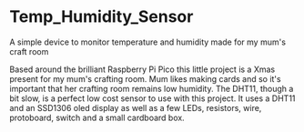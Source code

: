 # Temp_Humidity_Sensor
A simple device to monitor temperature and humidity made for my mum's craft room

Based around the brilliant Raspberry Pi Pico this little project is a Xmas present for my mum's crafting room.
Mum likes making cards and so it's important that her crafting room remains low humidity.
The DHT11, though a bit slow, is a perfect low cost sensor to use with this project.
It  uses a DHT11 and an SSD1306 oled display as well as a few LEDs, resistors, wire, protoboard, switch and a small cardboard box.
